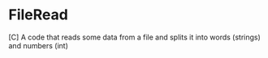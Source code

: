# FileRead
[C] A code that reads some data from a file and splits it into words (strings) and numbers (int)

